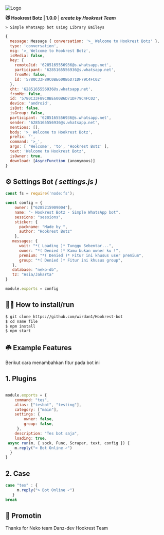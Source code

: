 ![Logo](https://i.supa.codes/y7Jm2W)

**😼 Hookrest Botz | 1.0.0** | ***create by Hookrest Team***


```> Simple WhatsApp bot Using Library Baileys```

```javascript
{
  message: Message { conversation: '>_ Welcome to Hookrest Botz' },
  type: 'conversation',
  msg: '>_ Welcome to Hookrest Botz',
  isMedia: false,
  key: {
    remoteJid: '6285165556936@s.whatsapp.net',
    participant: '6285165556936@s.whatsapp.net',
    fromMe: false,
    id: '5780C33F89C0BE600B6D71DF79C4FC02'
  },
  cht: '6285165556936@s.whatsapp.net',
  fromMe: false,
  id: '5780C33F89C0BE600B6D71DF79C4FC02',
  device: 'android',
  isBot: false,
  isGroup: false,
  participant: '6285165556936@s.whatsapp.net',
  sender: '6285165556936@s.whatsapp.net',
  mentions: [],
  body: '>_ Welcome to Hookrest Botz',
  prefix: '',
  command: '>_',
  args: [ 'Welcome', 'to', 'Hookrest Botz' ],
  text: 'Welcome to Hookrest Botz',
  isOwner: true,
  download: [AsyncFunction (anonymous)]
}
```
## ⚙️ Settings Bot ***( settings.js )***

```javascript
const fs = require('node:fs');

const config = {
    owner: ["6285215909004"],
    name: "- Hookrest Botz - Simple WhatsApp bot",
    sessions: "sessions",
    sticker: {
      packname: "Made by ",
      author: "Hookrest Botz"
    },
   messages: {
      wait: "*( Loading )* Tunggu Sebentar...",
      owner: "*( Denied )* Kamu bukan owner ku !",
      premium: "*( Denied )* Fitur ini khusus user premium",
      group: "*( Denied )* Fitur ini khusus group",
   },
   database: "neko-db",
   tz: "Asia/Jakarta"
}

module.exports = config
```


## 👨‍💻 How to install/run


```bash
$ git clone https://github.com/wirdan1/Hookrest-bot
$ cd name file
$ npm install
$ npm start
```

## ☘️ Example Features
Berikut cara menambahkan fitur pada bot ini

## 1. Plugins

```javascript

module.exports = {
    command: "tes",
    alias: ["tesbot", "testing"],
    category: ["main"],
    settings: {
        owner: false,
        group: false,
     },
    description: "Tes bot saja",
    loading: true,
 async run(m, { sock, Func, Scraper, text, config }) {
    m.reply("> Bot Online ✓")
  }
}
```
## 2. Case

```javascript
case "tes" : {
     m.reply("> Bot Online ✓")
   }
break
```
## 📢 Promotin 
Thanks for
Neko team
Danz-dev
Hookrest Team
